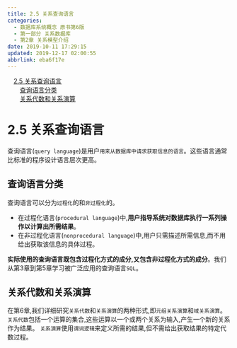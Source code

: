 ```yaml
---
title: 2.5 关系查询语言
categories: 
  - 数据库系统概念 原书第6版
  - 第一部分 关系数据库
  - 第2章 关系模型介绍
date: 2019-10-11 17:29:15
updated: 2019-12-17 02:00:55
abbrlink: eba6f17e
---
```

<div id='my_toc'><a href="/ReadingNotes/eba6f17e/#2-5-关系查询语言" class="header_1">2.5 关系查询语言</a>&nbsp;<br><a href="/ReadingNotes/eba6f17e/#查询语言分类" class="header_2">查询语言分类</a>&nbsp;<br><a href="/ReadingNotes/eba6f17e/#关系代数和关系演算" class="header_2">关系代数和关系演算</a>&nbsp;<br></div>
<style>.header_1{margin-left: 1em;}.header_2{margin-left: 2em;}.header_3{margin-left: 3em;}.header_4{margin-left: 4em;}.header_5{margin-left: 5em;}.header_6{margin-left: 6em;}</style>
<!--more-->
<script>if (navigator.platform.search('arm')==-1){document.getElementById('my_toc').style.display = 'none';}var e,p = document.getElementsByTagName('p');while (p.length>0) {e = p[0];e.parentElement.removeChild(e);}</script>

<!--end-->
<!--SSTStart-->
# 2.5 关系查询语言 #
查询语言(`query language`)是用户`用来从数据库中请求获取信息的语言`。这些语言通常比标准的程序设计语言层次更高。
## 查询语言分类 ##
查询语言可以分为`过程化`的和`非过程化`的。
- 在过程化语言(`procedural language`)中,**用户指导系统对数据库执行一系列操作以计算出所需结果**。
- 在非过程化语言(`nonprocedural language`)中,用户只需描述所需信息,而不用给出获取该信息的具体过程。

**实际使用的查询语言既包含过程化方式的成分,又包含非过程化方式的成分**。我们从第3章到第5章学习被广泛应用的查询语言`SQL`。
## 关系代数和关系演算 ##
在第6章,我们详细研究`关系代数`和`关系演算`的两种形式,即`元组关系演算`和`域关系演算`。
`关系代数`包括一个运算的集合,这些运算以一个或两个关系为输入,产生一个新的关系作为结果。
`关系演算`使用`谓词逻辑`来定义所需的结果,但不需给出获取结果的特定代数过程。
<!--SSTStop-->


